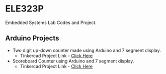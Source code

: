 # ELE323P
Embedded Systems Lab Codes and Project.

## Arduino Projects
* Two digit up-down counter made using Arduino and 7 segment display.
	* Tinkercad Project Link - [Click Here](https://www.tinkercad.com/things/4Becgpk9ACc)
* Scoreboard Counter using Arduino and 7 segment display.
	* Tinkercad Project Link - [Click Here](https://www.tinkercad.com/things/iX985IgnQKl)